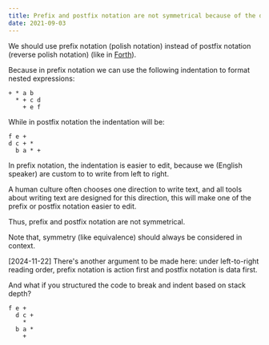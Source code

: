 ```yaml
---
title: Prefix and postfix notation are not symmetrical because of the direction of human writing
date: 2021-09-03
---
```


We should use prefix notation (polish notation)
instead of postfix notation (reverse polish notation) (like in [Forth][]).

[Forth]: https://en.wikipedia.org/wiki/Forth_(programming_language)

Because in prefix notation we can use the following indentation to format nested expressions:

```
+ * a b
  * + c d
    + e f
```

While in postfix notation the indentation will be:

```
f e +
d c + *
  b a * +
```

In prefix notation, the indentation is easier to edit,
because we (English speaker) are custom to to write from left to right.

A human culture often chooses one direction to write text,
and all tools about writing text are designed for this direction,
this will make one of the prefix or postfix notation easier to edit.

Thus, prefix and postfix notation are not symmetrical.

Note that, symmetry (like equivalence) should always be considered in context.

[2024-11-22] There's another argument to be made here: under
left-to-right reading order, prefix notation is action first and
postfix notation is data first.

And what if you structured the code to break and indent based on stack depth?

```
f e +
  d c +
    *
  b a *
    +
```
